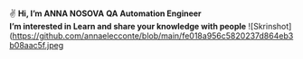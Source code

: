 ✌️ **Hi, I’m ANNA NOSOVA** 
  **QA Automation Engineer**   
  **I’m interested in Learn and share your knowledge with people**
![Skrinshot](https://github.com/annaelecconte/blob/main/fe018a956c5820237d864eb3b08aac5f.jpeg
<!---
annaelecconte/annaelecconte is a ✨ special ✨ repository because its `README.md` (this file) appears on your GitHub profile.
You can click the Preview link to take a look at your changes.
--->
